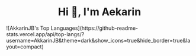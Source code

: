 <h1 align="center">Hi 👋, I'm Aekarin</h1>
![AkkarinJB's Top Languages](https://github-readme-stats.vercel.app/api/top-langs/?username=AkkarinJB&theme=dark&show_icons=true&hide_border=true&layout=compact)
